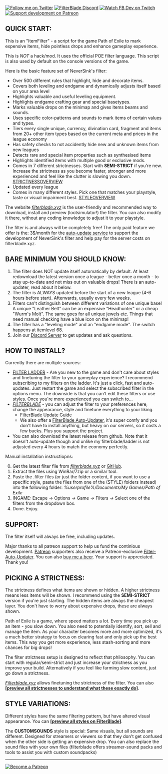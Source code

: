 [![Follow me on Twitter](https://img.shields.io/badge/twitter-grey.svg?style=for-the-badge&logo=twitter)](https://twitter.com/NeverSinkDev) [![FilterBlade Discord](https://img.shields.io/badge/discord-grey.svg?style=for-the-badge&logo=discord)](https://discord.gg/mye6xhF) [![Watch FB Dev on Twitch](https://img.shields.io/badge/twitch-grey.svg?style=for-the-badge&logo=twitch)](https://twitch.tv/neversink) [![Support development on Patreon](https://img.shields.io/badge/patreon-grey.svg?style=for-the-badge&logo=patreon)](https://www.patreon.com/Neversink)

## **QUICK START:**

This is an "ItemFilter" - a script for the game Path of Exile to mark expensive items, hide pointless drops and enhance gameplay experience.

This is *NOT* a hack/mod. It uses the official POE filter language. This script is also used by default on the console versions of the game.

Here is the basic feature set of NeverSink's filter:
- Over 500 different rules that highlight, hide and decorate items.
- Covers both leveling and endgame and dynamically adjusts itself based on your area level
- Highlights valuable and useful leveling equipment.
- Highlights endgame crafting gear and special basetypes.
- Marks valuable drops on the minimap and gives items beams and sounds.
- Uses specific color-patterns and sounds to mark items of certain values and types.
- Tiers every single unique, currency, divination card, fragment and items from 20+ other item types based on the current meta and prices in the league economy
- Has safety checks to not accidently hide new and unknown items from new leagues
- Detects rare and special item properties such as synthesised items
- Highlights identified items with multiple good or exclusive mods.
- Comes in 7 different strictnesses. Start with **SEMI-STRICT** if you're new. Increase the strictness as you become faster, stronger and more experienced and feel like the clutter is slowing you down. [STRICTNESSOVERVIEW](https://filterblade.xyz?strictness=1)
- Updated every league
- Comes in many different styles. Pick one that matches your playstyle, taste or visual impairment best. [STYLEOVERVIEW](https://filterblade.xyz?styles=1)

The website *[filterblade.xyz](https://www.filterblade.xyz)* is the user-friendly and recommended way to download, install and preview (lootsimulator!) the filter. You can also modify it there, without any coding knowledge to adjust it to your playstyle.

The filter is and always will be completely free! The only paid feature we offer is the: 3$/month for the [auto-update service](https://www.youtube.com/watch?v=i8RJx0s0zsA) to support the development of NeverSink's filter and help pay for the server costs on filterblade.xyz.

## **BARE MINIMUM YOU SHOULD KNOW:**

1) The filter does NOT update itself automatically by default. At least redownload the latest version once a league - better once a month - to stay up-to-date and not miss out on valuable drops! There is an auto-updater, read about it below.
2) The filter is ALWAYS updated before the start of a new league (4-6 hours before start). Afterwards, usually every few weeks.
3) Filters can't distinguish between different variations of one unique base! A unique "Leather Belt" can be an expensive "Headhunter" or a cheap "Wurm's Molt". The same goes for all unique jewels etc. Things that need manual checking have a blue icon on the minimap!
4) The filter has a "leveling mode" and an "endgame mode". The switch happens at itemlevel 68.
5) Join our [Discord Server](https://discord.gg/mye6xhF) to get updates and ask questions.

## **HOW TO INSTALL?**

Currently there are multiple sources:

- [FILTER LADDER](https://www.pathofexile.com/item-filter/ladder/follower) - Are you new to the game and don't care about styles and finetuning the filter to your gameplay experience? I recommend subscribing to my filters on the ladder. It's just a click, fast and auto-updates. Just restart the game and select the subscribed filter in the options menu. The downside is that you can't edit these filters or use styles. Once you're more experienced you can switch to...
- *[FILTERBLADE](https://www.filterblade.xyz)* - you can adjust the filter to your preferences here, change the appearance, style and finetune everything to your liking.
    - [FilterBlade Update Guide](https://www.youtube.com/watch?v=RA27aUdWQb8)
    - We also offer a [FilterBlade Auto-Updater](https://www.youtube.com/watch?v=i8RJx0s0zsA), it's super comfy and you don't have to install anything, but heavy on our servers, so it costs a few bucks. Plus you support the project.
- You can also download the latest release from github. Note that it doesn't auto-update though and unlike my filterblade/ladder is not adjusted every 4 hours to match the economy perfectly. 

Manual installation instructiopns:

0) Get the latest filter file from  *[filterblade.xyz](https://www.filterblade.xyz)* or [GitHub](https://github.com/NeverSinkDev/NeverSink-Filter/releases/latest).
1) Extract the files using WinRar/7zip or a similar tool.
2) Paste the .filter files (or just the folder content, if you want to use a specific style, paste the files from one of the (STYLE) folders instead) into the following folder: *%userprofile%/Documents/My Games/Path of Exile*
3) INGAME: Escape -> Options -> Game -> Filters -> Select one of the filters from the dropdown box.
4) Done. Enjoy.

## **SUPPORT:**

The filter itself will always be free, including updates.

Major thanks to all patreon support to help us fund the continious development. [Patreon](https://www.patreon.com/Neversink) supporters also receive a Patreon-exclusive [Filter-Auto-Updater](https://youtu.be/i8RJx0s0zsA). You can also [buy me a beer](https://www.paypal.com/cgi-bin/webscr?cmd=_s-xclick&hosted_button_id=6J3S7PBNDQGY2). Your support is appreciated. Thank you!

## **PICKING A STRICTNESS:**

The strictness defines what items are shown or hidden. A higher strictness means less items will be shown. I recommend using the **SEMI-STRICT** version if you're just starting. The hidden items are always the cheapest layer. You don't have to worry about expensive drops, these are always shown.

Path of Exile is a game, where speed matters a lot. Every time you pick up an item - you slow down. You also need to potentially identify, sort, sell and manage the item. As your character becomes more and more optimized, it's a much better strategy to focus on clearing fast and only pick up the best items. This way you get more experience, less stash-sorting and more chances for big drops!

The filter strictness setup is designed to reflect that philosophy. You can start with regular/semi-strict and just increase your strictness as you improve your build. Alternatively if you feel like farming slow content, just go down a strictness.

*[Filterblade.xyz](https://www.filterblade.xyz)* allows finetuning the strictness of the filter. You can also **[[preview all strictnesses to understand what these exactly do](https://filterblade.xyz?strictness=1)]**.
## **STYLE VARIATIONS:**

Different styles have the same filtering pattern, but have altered visual appearance. You can **[[preview all styles on FilterBlade](https://filterblade.xyz?styles=1)]**.

The **CUSTOMSOUNDS** style is special: Same visuals, but all sounds are different. Designed for streamers or viewers so that they don't get confused when the other side is getting an expensive drop. You can also replace the sound files with your own files (filterblade offers streamer-sound packs and tools to assist you with custom soundpacks)

--------------------------

[![Become a Patreon](https://img.shields.io/badge/patreon-%F0%9F%8E%AF-orange.svg)](https://www.patreon.com/Neversink)
